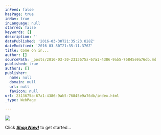 ```yaml
---
inFeed: false
hasPage: true
inNav: true
inLanguage: null
starred: false
keywords: []
description: ''
datePublished: '2016-03-30T21:35:23.828Z'
dateModified: '2016-03-30T21:35:11.376Z'
title: Come on in...
author: []
sourcePath: _posts/2016-03-30-2313675a-67a1-4386-9ab5-76845e9a76db.md
published: true
authors: []
publisher:
  name: null
  domain: null
  url: null
  favicon: null
url: 2313675a-67a1-4386-9ab5-76845e9a76db/index.html
_type: WebPage

---
```

![](https://imgflo.herokuapp.com/graph/vahj1ThiexotieMo/9c9a2aa404486e487aca4e4e3e458370/passthrough.jpg?height=500&input=https%3A%2F%2Fs3-us-west-2.amazonaws.com%2Fthe-grid-img%2Fp%2F6e81f1ac6f20f031765d72294f3ddc096915f200.jpg&width=750)

Click [**_Shop Now!_**][0] to get started...

[0]: http://www.therusticshop.com/?store=LonestarRusticSupply
